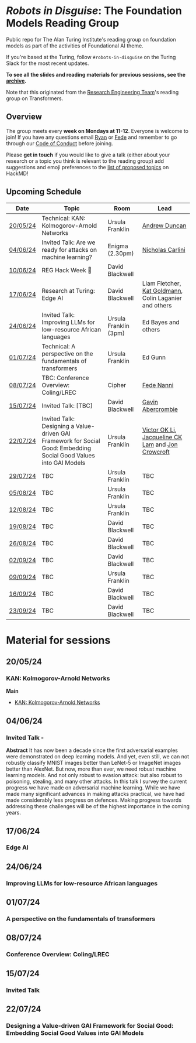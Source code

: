 # _Robots in Disguise_: The Foundation Models Reading Group

Public repo for The Alan Turing Institute's reading group on foundation models as part of the activities of Foundational AI theme.

If you're based at the Turing, follow `#robots-in-disguise` on the Turing Slack for the most recent updates.

**To see all the slides and reading materials for previous sessions, see the [archive](PREVIOUS.md).**

Note that this originated from the [Research Engineering Team](https://www.turing.ac.uk/research-engineering)'s reading group on Transformers.

## Overview

The group meets every <b>week on Mondays at 11-12</b>. Everyone is welcome to join! If you have any questions email [Ryan](mailto:rchan@turing.ac.uk) or [Fede](mailto:fnanni@turing.ac.uk) and remember to go through our [Code of Conduct](CodeOfConduct.md) before joining.

Please **get in touch** if you would like to give a talk (either about your research or a topic you think is relevant to the reading group) add suggestions and emoji preferences to the [list of proposed topics](https://hackmd.io/4zHl_1G6Se-yumHTN48dqg?both) on HackMD!

## Upcoming Schedule

|Date | Topic | Room | Lead |
| --- | ----- | ---- | ---- |
| [20/05/24](#200524) | Technical: KAN: Kolmogorov-Arnold Networks | Ursula Franklin | [Andrew Duncan](https://www.turing.ac.uk/people/researchers/andrew-duncan) |
| [04/06/24](#040624) | Invited Talk: Are we ready for attacks on machine learning? | Enigma (2.30pm) | [Nicholas Carlini](https://nicholas.carlini.com/) |
| [10/06/24](#100624) | REG Hack Week 👋 | David Blackwell | |
| [17/06/24](#170624) | Research at Turing: Edge AI | David Blackwell | Liam Fletcher, [Kat Goldmann](https://www.turing.ac.uk/people/research-engineering/katriona-goldmann), Colin Laganier and others|
| [24/06/24](#240624) | Invited Talk: Improving LLMs for low-resource African languages | Ursula Franklin (3pm) | Ed Bayes and others |
| [01/07/24](#010724) | Technical: A perspective on the fundamentals of transformers | Ursula Franklin | Ed Gunn |
| [08/07/24](#080724) | TBC: Conference Overview: Coling/LREC | Cipher | [Fede Nanni](https://github.com/fedenanni) |
| [15/07/24](#150724) | Invited Talk: [TBC] | David Blackwell | [Gavin Abercrombie](https://gavinabercrombie.github.io/) |
| [22/07/24](#220724) | Invited Talk: Designing a Value-driven GAI Framework for Social Good: Embedding Social Good Values into GAI Models  | Ursula Franklin | [Victor OK Li](https://www.eee.hku.hk/people/vli/), [Jacqueline CK Lam](https://www.eee.hku.hk/people/jcklam/) and [Jon Crowcroft](https://www.turing.ac.uk/people/researchers/jon-crowcroft) |
| [29/07/24](#290724) | TBC | Ursula Franklin | TBC |
| [05/08/24](#050824) | TBC | Ursula Franklin | TBC |
| [12/08/24](#120824) | TBC | Ursula Franklin | TBC |
| [19/08/24](#190824) | TBC | David Blackwell | TBC |
| [26/08/24](#260824) | TBC | David Blackwell | TBC |
| [02/09/24](#020924) | TBC | David Blackwell | TBC |
| [09/09/24](#090924) | TBC | Ursula Franklin | TBC |
| [16/09/24](#160924) | TBC | David Blackwell | TBC |
| [23/09/24](#230924) | TBC | David Blackwell | TBC |

# Material for sessions

## 20/05/24
### KAN: Kolmogorov-Arnold Networks

**Main**
- [KAN: Kolmogorov-Arnold Networks](https://arxiv.org/abs/2404.19756)

## 04/06/24
### Invited Talk - 

**Abstract**
It has now been a decade since the first adversarial examples were demonstrated on deep learning models. And yet, even still, we can not robustly classify MNIST images better than LeNet-5 or ImageNet images better than AlexNet. But now, more than ever, we need robust machine learning models. And not only robust to evasion attack: but also robust to poisoning, stealing, and many other attacks. In this talk I survey the current progress we have made on adversarial machine learning. While we have made many significant advances in making attacks practical, we have had made considerably less progress on defences. Making progress towards addressing these challenges will be of the highest importance in the coming years.

## 17/06/24
### Edge AI

## 24/06/24
### Improving LLMs for low-resource African languages

## 01/07/24
### A perspective on the fundamentals of transformers

## 08/07/24
### Conference Overview: Coling/LREC

## 15/07/24
### Invited Talk

## 22/07/24
### Designing a Value-driven GAI Framework for Social Good: Embedding Social Good Values into GAI Models 
